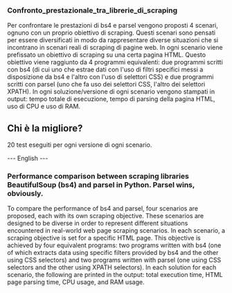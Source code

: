 ### Confronto_prestazionale_tra_librerie_di_scraping

Per confrontare le prestazioni di bs4 e parsel vengono proposti 4 scenari, ognuno con un proprio obiettivo di scraping. Questi scenari sono pensati per essere diversificati in modo da rappresentare diverse situazioni che si incontrano in scenari reali di scraping di pagine web. In ogni scenario viene prefissato un obiettivo di scraping su una certa pagina HTML. Questo obiettivo viene raggiunto da 4 programmi equivalenti: due programmi scritti con bs4 (di cui uno che estrae dati con l'uso di filtri specifici messi a disposizione da bs4 e l'altro con l'uso di selettori CSS) e due programmi scritti con parsel (uno che fa uso dei selettori CSS, l'altro dei selettori XPATH).
In ogni soluzione/versione di ogni scenario vengono stampati in output: tempo totale di esecuzione, tempo di parsing della pagina HTML, uso di CPU e uso di RAM.

## Chi è la migliore?

20 test eseguiti per ogni versione di ogni scenario.


--- English ---

### Performance comparison between scraping libraries BeautifulSoup (bs4) and parsel in Python. Parsel wins, obviously.

To compare the performance of bs4 and parsel, four scenarios are proposed, each with its own scraping objective. These scenarios are designed to be diverse in order to represent different situations encountered in real-world web page scraping scenarios. In each scenario, a scraping objective is set for a specific HTML page. This objective is achieved by four equivalent programs: two programs written with bs4 (one of which extracts data using specific filters provided by bs4 and the other using CSS selectors) and two programs written with parsel (one using CSS selectors and the other using XPATH selectors).
In each solution for each scenario, the following are printed in the output: total execution time, HTML page parsing time, CPU usage, and RAM usage.
